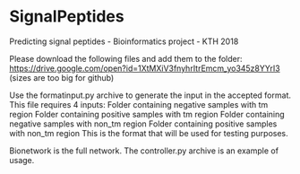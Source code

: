 # SignalPeptides
Predicting signal peptides - Bioinformatics project - KTH 2018

Please download the following files and add them to the folder:
https://drive.google.com/open?id=1XtMXiV3fnyhrItrEmcm_yo345z8YYrI3
(sizes are too big for github)

Use the formatinput.py archive to generate the input in the accepted format. This file requires 4 inputs:
Folder containing negative samples with tm region
Folder containing positive samples with tm region
Folder containing negative samples with non_tm region
Folder containing positive samples with non_tm region
This is the format that will be used for testing purposes.

Bionetwork is the full network. The controller.py archive is an example of usage.

